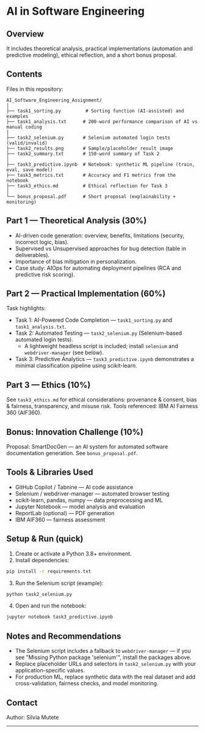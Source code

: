 # AI in Software Engineering 

## Overview

 It includes theoretical analysis, practical implementations (automation and predictive modeling), ethical reflection, and a short bonus proposal.

## Contents

Files in this repository:

```
AI_Software_Engineering_Assignment/
│
├── task1_sorting.py         # Sorting function (AI-assisted) and examples
├── task1_analysis.txt      # 200-word performance comparison of AI vs manual coding
│
├── task2_selenium.py       # Selenium automated login tests (valid/invalid)
├── task2_results.png       # Sample/placeholder result image
├── task2_summary.txt       # 150-word summary of Task 2
│
├── task3_predictive.ipynb  # Notebook: synthetic ML pipeline (train, eval, save model)
├── task3_metrics.txt       # Accuracy and F1 metrics from the notebook
├── task3_ethics.md         # Ethical reflection for Task 3
│
└── bonus_proposal.pdf      # Short proposal (explainability + monitoring)
```

## Part 1 — Theoretical Analysis (30%)

- AI-driven code generation: overview, benefits, limitations (security, incorrect logic, bias).
- Supervised vs Unsupervised approaches for bug detection (table in deliverables).
- Importance of bias mitigation in personalization.
- Case study: AIOps for automating deployment pipelines (RCA and predictive risk scoring).

## Part 2 — Practical Implementation (60%)

Task highlights:

- Task 1: AI-Powered Code Completion — `task1_sorting.py` and `task1_analysis.txt`.
- Task 2: Automated Testing — `task2_selenium.py` (Selenium-based automated login tests).
  - A lightweight headless script is included; install `selenium` and `webdriver-manager` (see below).
- Task 3: Predictive Analytics — `task3_predictive.ipynb` demonstrates a minimal classification pipeline using scikit-learn.

## Part 3 — Ethics (10%)

See `task3_ethics.md` for ethical considerations: provenance & consent, bias & fairness, transparency, and misuse risk. Tools referenced: IBM AI Fairness 360 (AIF360).

## Bonus: Innovation Challenge (10%)

Proposal: SmartDocGen — an AI system for automated software documentation generation. See `bonus_proposal.pdf`.

## Tools & Libraries Used

- GitHub Copilot / Tabnine — AI code assistance
- Selenium / webdriver-manager — automated browser testing
- scikit-learn, pandas, numpy — data preprocessing and ML
- Jupyter Notebook — model analysis and evaluation
- ReportLab (optional) — PDF generation
- IBM AIF360 — fairness assessment

## Setup & Run (quick)

1. Create or activate a Python 3.8+ environment.
2. Install dependencies:

```bash
pip install -r requirements.txt
```

3. Run the Selenium script (example):

```bash
python task2_selenium.py
```

4. Open and run the notebook:

```bash
jupyter notebook task3_predictive.ipynb
```

## Notes and Recommendations

- The Selenium script includes a fallback to `webdriver-manager` — if you see "Missing Python package 'selenium'", install the packages above.
- Replace placeholder URLs and selectors in `task2_selenium.py` with your application-specific values.
- For production ML, replace synthetic data with the real dataset and add cross-validation, fairness checks, and model monitoring.

## Contact

Author: Silvia Mutete 

---


